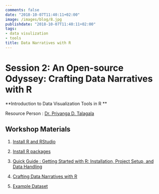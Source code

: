 ```yaml
---
comments: false
date: "2018-10-07T11:40:11+02:00"
image: /images/blog/8.jpg
publishdate: "2018-10-07T11:40:11+02:00"
tags:
- data visulization
- tools
title: Data Narratives with R
---
```

# Session 2: An Open-source Odyssey: Crafting Data Narratives with R 

**Introduction to Data Visualization Tools in R **

Resource Person : [Dr. Priyanga D. Talagala](https://prital.netlify.app/)

## Workshop Materials

1. [Install R and RStudio](https://r4fun.netlify.app/blog/topic1/)

2. [Install R packages](https://r4fun.netlify.app/blog/topic2/)

3. [Quick Guide : Getting Started with R: Installation, Project Setup, and Data Handling](/intro/RIntro.html)

4. [Crafting Data Narratives with R](/6ggplot/Data_visualization.html)

5. [Example Dataset](/data/titanic.csv)
